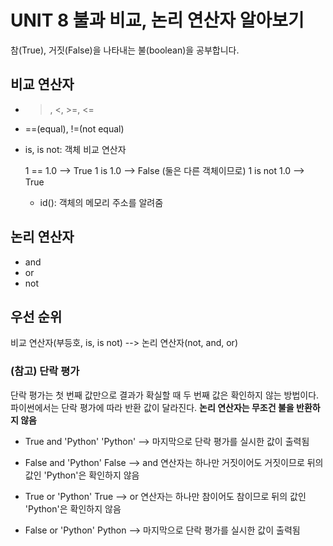 # UNIT 8 불과 비교, 논리 연산자 알아보기
참(True), 거짓(False)을 나타내는 불(boolean)을 공부합니다.

## 비교 연산자
- >, <, >=, <=
- ==(equal), !=(not equal)
- is, is not: 객체 비교 연산자

    1 == 1.0  --> True
    1 is 1.0  --> False (둘은 다른 객체이므로)
    1 is not 1.0  --> True
    * id(): 객체의 메모리 주소를 알려줌

## 논리 연산자
- and
- or
- not

## 우선 순위
비교 연산자(부등호, is, is not) --> 논리 연산자(not, and, or)

### (참고) 단락 평가
단락 평가는 첫 번째 값만으로 결과가 확실할 때 두 번째 값은 확인하지 않는 방법이다. 파이썬에서는 단락 평가에 따라 반환 값이 달라진다. **논리 연산자는 무조건 불을 반환하지 않음**

- True and 'Python'
    'Python'
    --> 마지막으로 단락 평가를 실시한 값이 출력됨

- False and 'Python'
    False
    --> and 연산자는 하나만 거짓이어도 거짓이므로 뒤의 값인 'Python'은 확인하지 않음

- True or 'Python'
    True
    --> or 연산자는 하나만 참이어도 참이므로 뒤의 값인 'Python'은 확인하지 않음

- False or 'Python'
    Python
    --> 마지막으로 단락 평가를 실시한 값이 출력됨
